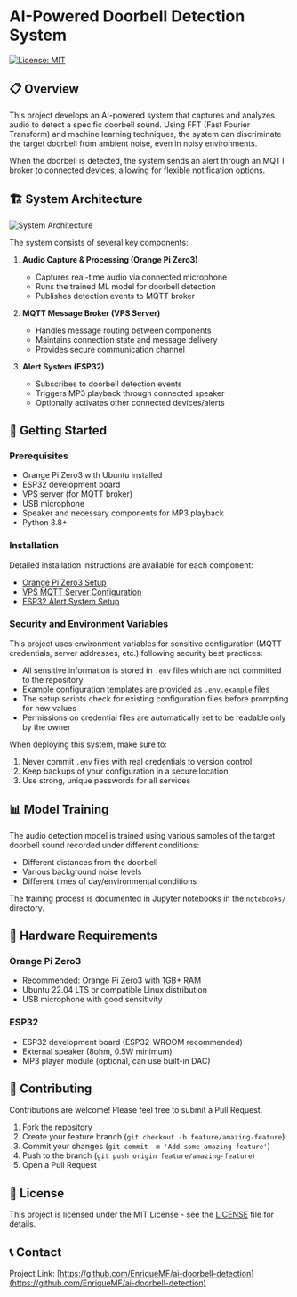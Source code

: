 # AI-Powered Doorbell Detection System

[![License: MIT](https://img.shields.io/badge/License-MIT-yellow.svg)](https://opensource.org/licenses/MIT)

## 📋 Overview

This project develops an AI-powered system that captures and analyzes audio to detect a specific doorbell sound. Using FFT (Fast Fourier Transform) and machine learning techniques, the system can discriminate the target doorbell from ambient noise, even in noisy environments.

When the doorbell is detected, the system sends an alert through an MQTT broker to connected devices, allowing for flexible notification options.

## 🏗️ System Architecture

![System Architecture](docs/images/architecture_diagram.png)

The system consists of several key components:

1. **Audio Capture & Processing (Orange Pi Zero3)**
   - Captures real-time audio via connected microphone
   - Runs the trained ML model for doorbell detection
   - Publishes detection events to MQTT broker

2. **MQTT Message Broker (VPS Server)**
   - Handles message routing between components
   - Maintains connection state and message delivery
   - Provides secure communication channel

3. **Alert System (ESP32)**
   - Subscribes to doorbell detection events
   - Triggers MP3 playback through connected speaker
   - Optionally activates other connected devices/alerts

## 🚀 Getting Started

### Prerequisites

- Orange Pi Zero3 with Ubuntu installed
- ESP32 development board
- VPS server (for MQTT broker)
- USB microphone
- Speaker and necessary components for MP3 playback
- Python 3.8+

### Installation

Detailed installation instructions are available for each component:

- [Orange Pi Zero3 Setup](docs/installation/orangepi_setup.md)
- [VPS MQTT Server Configuration](docs/installation/vps_mqtt_setup.md)
- [ESP32 Alert System Setup](docs/installation/esp32_setup.md)

### Security and Environment Variables

This project uses environment variables for sensitive configuration (MQTT credentials, server addresses, etc.) following security best practices:

- All sensitive information is stored in `.env` files which are not committed to the repository
- Example configuration templates are provided as `.env.example` files
- The setup scripts check for existing configuration files before prompting for new values
- Permissions on credential files are automatically set to be readable only by the owner

When deploying this system, make sure to:
1. Never commit `.env` files with real credentials to version control
2. Keep backups of your configuration in a secure location
3. Use strong, unique passwords for all services

## 📊 Model Training

The audio detection model is trained using various samples of the target doorbell sound recorded under different conditions:
- Different distances from the doorbell
- Various background noise levels
- Different times of day/environmental conditions

The training process is documented in Jupyter notebooks in the `notebooks/` directory.

## 🔧 Hardware Requirements

### Orange Pi Zero3
- Recommended: Orange Pi Zero3 with 1GB+ RAM
- Ubuntu 22.04 LTS or compatible Linux distribution
- USB microphone with good sensitivity

### ESP32
- ESP32 development board (ESP32-WROOM recommended)
- External speaker (8ohm, 0.5W minimum)
- MP3 player module (optional, can use built-in DAC)

## 🤝 Contributing

Contributions are welcome! Please feel free to submit a Pull Request.

1. Fork the repository
2. Create your feature branch (`git checkout -b feature/amazing-feature`)
3. Commit your changes (`git commit -m 'Add some amazing feature'`)
4. Push to the branch (`git push origin feature/amazing-feature`)
5. Open a Pull Request

## 📜 License

This project is licensed under the MIT License - see the [LICENSE](LICENSE) file for details.

## 📞 Contact

Project Link: [https://github.com/EnriqueMF/ai-doorbell-detection](https://github.com/EnriqueMF/ai-doorbell-detection)